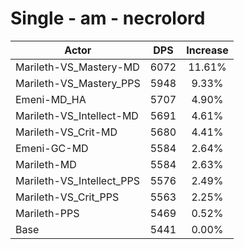 # Single - am - necrolord
| Actor | DPS | Increase |
|---|:---:|:---:|
|Marileth-VS_Mastery-MD|6072|11.61%|
|Marileth-VS_Mastery_PPS|5948|9.33%|
|Emeni-MD_HA|5707|4.90%|
|Marileth-VS_Intellect-MD|5691|4.61%|
|Marileth-VS_Crit-MD|5680|4.41%|
|Emeni-GC-MD|5584|2.64%|
|Marileth-MD|5584|2.63%|
|Marileth-VS_Intellect_PPS|5576|2.49%|
|Marileth-VS_Crit_PPS|5563|2.25%|
|Marileth-PPS|5469|0.52%|
|Base|5441|0.00%|
